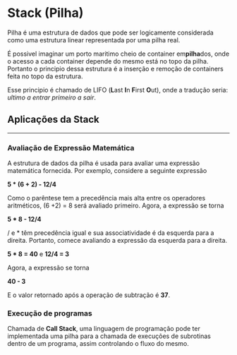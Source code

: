 # Stack (Pilha)

Pilha é uma estrutura de dados que pode ser logicamente considerada como uma estrutura linear representada por uma pilha real.

É possivel imaginar um porto maritimo cheio de container em**pilha**dos, onde o acesso a cada container depende do mesmo está no topo da pilha. Portanto o principio dessa estrutura é a inserção e remoção de containers feita no topo da estrutura.

Esse principio é chamado de LIFO (**L**ast **I**n **F**irst **O**ut), onde a tradução seria: *ultimo a entrar primeiro a sair*.

## Aplicações da Stack
<hr>

### Avaliação de Expressão Matemática
A estrutura de dados da pilha é usada para avaliar uma expressão matemática fornecida. Por exemplo, considere a seguinte expressão

**5 * (6 + 2) - 12/4**



Como o parêntese tem a precedência mais alta entre os operadores aritméticos,  (6 +2) = 8  será avaliado primeiro. Agora, a expressão se torna 

**5 * 8 - 12/4**

/ e *  têm precedência igual e sua associatividade é da esquerda para a direita. Portanto, comece avaliando a expressão da esquerda para a direita.

**5 * 8 = 40**  e  **12/4 = 3**

Agora, a expressão se torna

**40 - 3** 

E o valor retornado após a operação de subtração é **37**.


### Execução de programas

Chamada de **Call Stack**, uma linguagem de programação pode ter implementada uma pilha para a chamada de execuções de subrotinas dentro de um programa, assim controlando o fluxo do mesmo. 
